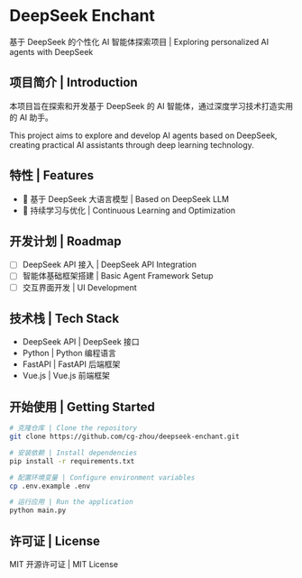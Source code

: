 # DeepSeek Enchant

基于 DeepSeek 的个性化 AI 智能体探索项目 | Exploring personalized AI agents with DeepSeek

## 项目简介 | Introduction

本项目旨在探索和开发基于 DeepSeek 的 AI 智能体，通过深度学习技术打造实用的 AI 助手。

This project aims to explore and develop AI agents based on DeepSeek, creating practical AI assistants through deep learning technology.

## 特性 | Features

- 🤖 基于 DeepSeek 大语言模型 | Based on DeepSeek LLM
- 🔄 持续学习与优化 | Continuous Learning and Optimization

## 开发计划 | Roadmap

- [ ] DeepSeek API 接入 | DeepSeek API Integration
- [ ] 智能体基础框架搭建 | Basic Agent Framework Setup
- [ ] 交互界面开发 | UI Development

## 技术栈 | Tech Stack

- DeepSeek API | DeepSeek 接口
- Python | Python 编程语言
- FastAPI | FastAPI 后端框架
- Vue.js | Vue.js 前端框架

## 开始使用 | Getting Started

```bash
# 克隆仓库 | Clone the repository
git clone https://github.com/cg-zhou/deepseek-enchant.git

# 安装依赖 | Install dependencies
pip install -r requirements.txt

# 配置环境变量 | Configure environment variables
cp .env.example .env

# 运行应用 | Run the application
python main.py
```

## 许可证 | License

MIT 开源许可证 | MIT License
